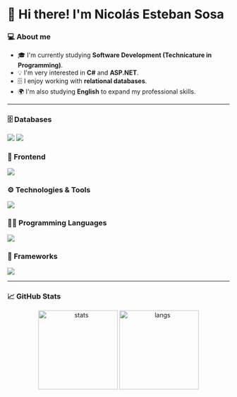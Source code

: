 # 👋 Hi there! I'm Nicolás Esteban Sosa  

### 💻 About me
- 🎓 I'm currently studying **Software Development (Technicature in Programming)**.  
- 💡 I'm very interested in **C#** and **ASP.NET**.  
- 🗄️ I enjoy working with **relational databases**.  
- 🌍 I'm also studying **English** to expand my professional skills.  

---

### 🗄️ Databases
<p align="left">
  <img src="https://img.shields.io/badge/SQL%20Server-CC2927?style=for-the-badge&logo=microsoftsqlserver&logoColor=white"/>
  <img src="https://img.shields.io/badge/MySQL-005C84?style=for-the-badge&logo=mysql&logoColor=white"/>
</p>


### 🎨 Frontend
<p align="left">
  <img src="https://skillicons.dev/icons?i=html,css,js" />
</p>

### ⚙️ Technologies & Tools
<p align="left">
  <img src="https://skillicons.dev/icons?i=git,github" />
</p>

### 👨‍💻 Programming Languages
<p align="left">
  <img src="https://skillicons.dev/icons?i=java,cs,cpp" />
</p>

### 🚀 Frameworks
<p align="left">
  <img src="https://img.shields.io/badge/ASP.NET-5C2D91?style=for-the-badge&logo=dotnet&logoColor=white"/>
</p>

---

### 📈 GitHub Stats
<p align="center">
  <img src="https://github-readme-stats.vercel.app/api?username=Nicolas-Sosa1&show_icons=true&theme=radical" alt="stats" height="180"/>
  <img src="https://github-readme-stats.vercel.app/api/top-langs/?username=Nicolas-Sosa1&layout=compact&theme=radical" alt="langs" height="180"/>
</p>

